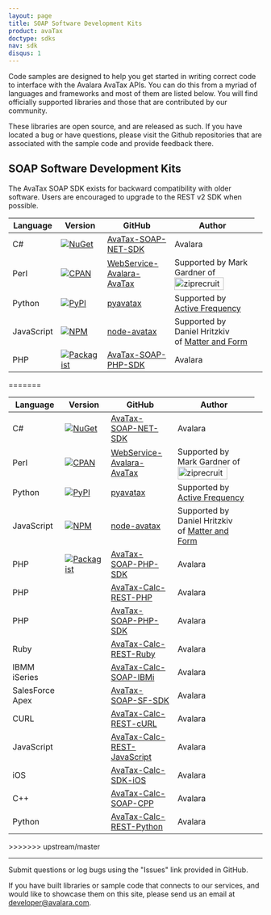 ```yaml
---
layout: page
title: SOAP Software Development Kits
product: avaTax
doctype: sdks
nav: sdk
disqus: 1
---
```


Code samples are designed to help you get started in writing correct code to interface with the Avalara AvaTax APIs. You can do this from a myriad of languages and frameworks and most of them are listed below. You will find officially supported libraries and those that are contributed by our community.

These libraries are open source, and are released as such. If you have located a bug or have questions, please visit the Github repositories that are associated with the sample code and provide feedback there.

<h2>SOAP Software Development Kits</h2>

The AvaTax SOAP SDK exists for backward compatibility with older software.  Users are encouraged to upgrade to the REST v2 SDK when possible.


<table class="styled-table">
	<thead>
        <tr>
            <th>Language</th>
            <th>Version</th>
            <th>GitHub</th>
            <th>Author</th>
            <!-- removing until we have resources associated
            <th>Resources</th> -->
		</tr>
	</thead>
	<tbody>
    <tr>
        <td>C#</td>
        <td><a href="https://www.nuget.org/packages/Avalara.AvaTax.SoapClient/"><img src="https://img.shields.io/nuget/v/Avalara.AvaTax.SoapClient.svg?style=plastic" title="NuGet" alt="NuGet"/></a></td>
        <td><a href="https://github.com/avadev/AvaTax-SOAP-NET-SDK">AvaTax-SOAP-NET-SDK</a></td>
        <td>Avalara</td>
        <td></td>
    </tr>
    <tr>
        <td>Perl</td>
        <td><a href="https://metacpan.org/release/WebService-Avalara-AvaTax"><img src="https://img.shields.io/cpan/v/WebService-Avalara-AvaTax.svg?style=plastic" title="CPAN" alt="CPAN"/></a></td>
        <td><a href="https://github.com/mjgardner/WebService-Avalara-AvaTax">WebService-Avalara-AvaTax</a></td>
        <td>Supported by Mark Gardner of <a href="http://www.ziprecruiter.com"><img src="/public/images/blog/ziprecruiter_logo.png" alt="ziprecruiter.com" width="98" height="25" /></a></td>
        <td></td>
    </tr>
    <tr>
        <td>Python</td>
        <td><a href="https://pypi.python.org/pypi/PyAvaTax/1.3.8"><img src="https://img.shields.io/pypi/v/PyAvaTax.svg?style=plastic" title="PyPI" alt="PyPI"/></a></td>
        <td><a href="https://github.com/activefrequency/pyavatax/">pyavatax</a></td>
        <td>Supported by <a href="http://www.activefrequency.com/">Active Frequency</a></td>
        <td></td>
    </tr>
    <tr>
        <td>JavaScript</td>
        <td><a href="https://www.npmjs.com/package/avatax"><img src="https://img.shields.io/npm/v/npm.svg?style=plastic" title="NPM" alt="NPM"/></a></td>
        <td><a href="https://github.com/Matter-and-Form/node-avatax">node-avatax</a></td>
        <td>Supported by Daniel Hritzkiv of <a href="https://matterandform.net/">Matter and Form</a></td>
        <td></td>
    </tr>
    <tr>
        <td>PHP</td>
        <td><a href="https://packagist.org/packages/avalara/avatax"><img src="https://img.shields.io/packagist/v/avalara/avatax.svg?style=plastic" title="Packagist" alt="Packagist"/></a></td>
        <td><a href="https://github.com/avadev/AvaTax-SOAP-PHP-SDK">AvaTax-SOAP-PHP-SDK</a></td>
        <td>Avalara</td>
        <td></td>
    </tr>
  </tbody>
</table>
=======
<div class="mobile-table">
    <table class="styled-table">
        <thead>
            <tr>
                <th>Language</th>
                <th>Version</th>
                <th>GitHub</th>
                <th>Author</th>
                <!-- removing until we have resources associated
                <th>Resources</th> -->
            </tr>
        </thead>
        <tbody>
        <tr>
            <td>C#</td>
            <td><a href="https://www.nuget.org/packages/Avalara.AvaTax.SoapClient/"><img src="https://img.shields.io/nuget/v/Avalara.AvaTax.SoapClient.svg?style=plastic" title="NuGet" alt="NuGet"/></a></td>
            <td><a href="https://github.com/avadev/AvaTax-SOAP-NET-SDK">AvaTax-SOAP-NET-SDK</a></td>
            <td>Avalara</td>
            <td></td>
        </tr>
        <tr>
            <td>Perl</td>
            <td><a href="https://metacpan.org/release/WebService-Avalara-AvaTax"><img src="https://img.shields.io/cpan/v/WebService-Avalara-AvaTax.svg?style=plastic" title="CPAN" alt="CPAN"/></a></td>
            <td><a href="https://github.com/mjgardner/WebService-Avalara-AvaTax">WebService-Avalara-AvaTax</a></td>
            <td>Supported by Mark Gardner of <a href="http://www.ziprecruiter.com"><img src="/public/images/blog/ziprecruiter_logo.png" alt="ziprecruiter.com" width="98" height="25" /></a></td>
            <td></td>
        </tr>
        <tr>
            <td>Python</td>
            <td><a href="https://pypi.python.org/pypi/PyAvaTax/1.3.8"><img src="https://img.shields.io/pypi/v/PyAvaTax.svg?style=plastic" title="PyPI" alt="PyPI"/></a></td>
            <td><a href="https://github.com/activefrequency/pyavatax/">pyavatax</a></td>
            <td>Supported by <a href="http://www.activefrequency.com/">Active Frequency</a></td>
            <td></td>
        </tr>
        <tr>
            <td>JavaScript</td>
            <td><a href="https://www.npmjs.com/package/avatax"><img src="https://img.shields.io/npm/v/npm.svg?style=plastic" title="NPM" alt="NPM"/></a></td>
            <td><a href="https://github.com/Matter-and-Form/node-avatax">node-avatax</a></td>
            <td>Supported by Daniel Hritzkiv of <a href="https://matterandform.net/">Matter and Form</a></td>
            <td></td>
        </tr>
        <tr>
            <td>PHP</td>
            <td><a href="https://packagist.org/packages/avalara/avatax"><img src="https://img.shields.io/packagist/v/avalara/avatax.svg?style=plastic" title="Packagist" alt="Packagist"/></a></td>
            <td><a href="https://github.com/avadev/AvaTax-SOAP-PHP-SDK">AvaTax-SOAP-PHP-SDK</a></td>
            <td>Avalara</td>
            <td></td>
        </tr>
        <tr>
            <td>PHP</td>
            <td></td>
            <td><a href="https://github.com/avadev/AvaTax-Calc-REST-PHP">AvaTax-Calc-REST-PHP</a></td>
            <td>Avalara</td>
        </tr>
        <tr>
            <td>PHP</td>
            <td></td>
            <td><a href="https://github.com/avadev/AvaTax-SOAP-PHP-SDK">AvaTax-SOAP-PHP-SDK</a></td>
            <td>Avalara</td>
        </tr>
        <tr>
            <td>Ruby</td>
            <td></td>
            <td><a href="https://github.com/avadev/AvaTax-Calc-REST-Ruby">AvaTax-Calc-REST-Ruby</a></td>
            <td>Avalara</td>
        </tr>
        <tr>
            <td>IBMM iSeries</td>
            <td></td>
            <td><a href="https://github.com/avadev/AvaTax-Calc-SOAP-IBMi">AvaTax-Calc-SOAP-IBMi</a></td>
            <td>Avalara</td>
        </tr>
        <tr>
            <td>SalesForce Apex</td>
            <td></td>
            <td><a href="https://github.com/avadev/AvaTax-SOAP-SF-SDK">AvaTax-SOAP-SF-SDK</a></td>
            <td>Avalara</td>
        </tr>
        <tr>
            <td>CURL</td>
            <td></td>
            <td><a href="https://github.com/avadev/AvaTax-Calc-REST-cURL">AvaTax-Calc-REST-cURL</a></td>
            <td>Avalara</td>
        </tr>
        <tr>
            <td>JavaScript</td>
            <td></td>
            <td><a href="https://github.com/avadev/AvaTax-Calc-REST-JavaScript">AvaTax-Calc-REST-JavaScript</a></td>
            <td>Avalara</td>
        </tr>
        <tr>
            <td>iOS</td>
            <td></td>
            <td><a href="https://github.com/avadev/AvaTax-Calc-SDK-iOS">AvaTax-Calc-SDK-iOS</a></td>
            <td>Avalara</td>
        </tr>
        <tr>
            <td>C++</td>
            <td></td>
            <td><a href="https://github.com/avadev/AvaTax-Calc-SOAP-CPP">AvaTax-Calc-SOAP-CPP</a></td>
            <td>Avalara</td>
        </tr>
        <tr>
            <td>Python</td>
            <td></td>
            <td><a href="https://github.com/avadev/AvaTax-Calc-REST-Python">AvaTax-Calc-REST-Python</a></td>
            <td>Avalara</td>
        </tr>
    </tbody>
    </table>
</div>
>>>>>>> upstream/master

<br />

<hr />

Submit questions or log bugs using the "Issues" link provided in GitHub.

If you have built libraries or sample code that connects to our services, and would like to showcase them on this site, please send us an email at <a href="mailto:developer@avalara.com">developer@avalara.com.</a>
